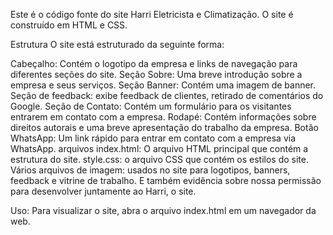 Este é o código fonte do site Harri Eletricista e Climatização. O site é construído em HTML e CSS.

Estrutura
O site está estruturado da seguinte forma:

Cabeçalho: Contém o logotipo da empresa e links de navegação para diferentes seções do site.
Seção Sobre: ​​Uma breve introdução sobre a empresa e seus serviços.
Seção Banner: Contém uma imagem de banner.
Seção de feedback: exibe feedback de clientes, retirado de comentários do Google.
Seção de Contato: Contém um formulário para os visitantes entrarem em contato com a empresa.
Rodapé: Contém informações sobre direitos autorais e uma breve apresentação do trabalho da empresa.
Botão WhatsApp: Um link rápido para entrar em contato com a empresa via WhatsApp.
arquivos
index.html: O arquivo HTML principal que contém a estrutura do site.
style.css: o arquivo CSS que contém os estilos do site.
Vários arquivos de imagem: usados ​​no site para logotipos, banners, feedback e vitrine de trabalho. E também evidência sobre nossa permissão para desenvolver juntamente ao Harri, o site.

Uso:
Para visualizar o site, abra o arquivo index.html em um navegador da web.

